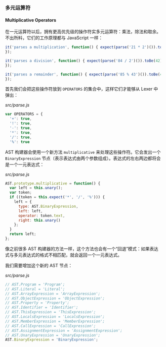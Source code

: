 ### 多元运算符
#### Multiplicative Operators

在一元运算符以后，拥有更高优先级的操作符实多元运算符：乘法，除法和取余。不出所料，它们的工作原理都与 JavaScript 一样：

```js
it('parses a multiplication', function() { expect(parse('21 * 2')()).toBe(42);
});

it('parses a division', function() { expect(parse('84 / 2')()).toBe(42);
});

it('parses a remainder', function() { expect(parse('85 % 43')()).toBe(42);
});
```

首先我们会把这些操作符放到 `OPERATORS` 的集合中，这样它们才能够从 Lexer 中弹出：

_src/parse.js_

```js
var OPERATORS = {
  '+': true,
  '!': true,
  '-': true,
  '*': true,
  '/': true,
  '%': true
```

AST 构建器会使用一个新方法 `multiplicative` 来处理这些操作符。它会发出一个 `BinaryExpression` 节点（表示表达式由两个参数组成）。表达式的左右两边都将会是一个一元表达式：

_src/parse.js_

```js
AST.prototype.multiplicative = function() {
  var left = this.unary();
  var token;
  if ((token = this.expect('*', '/', '%'))) {
    left = {
      type: AST.BinaryExpression,
      left: left,
      operator: token.text,
      right: this.unary()
    };
  }
  return left;
};
```

像之前很多 AST 构建器的方法一样，这个方法也会有一个“回退”模式：如果表达式与多元表达式的格式不相匹配，就会返回一个一元表达式。

我们需要增加这个新的 AST 节点：

_src/parse.js_

```js
// AST.Program = 'Program';
// AST.Literal = 'Literal';
// AST.ArrayExpression = 'ArrayExpression';
// AST.ObjectExpression = 'ObjectExpression';
// AST.Property = 'Property';
// AST.Identifier = 'Identifier';
// AST.ThisExpression = 'ThisExpression';
// AST.LocalsExpression = 'LocalsExpression';
// AST.MemberExpression = 'MemberExpression';
// AST.CallExpression = 'CallExpression';
// AST.AssignmentExpression = 'AssignmentExpression';
// AST.UnaryExpression = 'UnaryExpression';
AST.BinaryExpression = 'BinaryExpression';
```